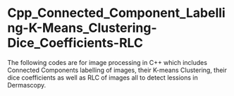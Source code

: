 # Cpp_Connected_Component_Labelling-K-Means_Clustering-Dice_Coefficients-RLC
The following codes are for image processing in C++ which includes Connected Components labelling of images, their K-means Clustering, their dice coefficients as well as RLC of images all to detect lessions in Dermascopy.
